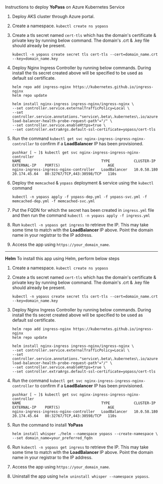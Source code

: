 Instructions to deploy **YoPass** on Azure Kubernetes Service
  1. Deploy AKS cluster through Azure portal.
  2. Create a namespace. ` kubectl create ns yopass `
  3. Create a tls secret named ` cert-tls ` which has the domain's certificate & private key by running below command. The domain's .crt & .key file should already be present.

     ```
     kubectl -n yopass create secret tls cert-tls --cert=domain_name.crt --key=domain_name.key
     ```
  4. Deploy Nginx Ingress Controller by running below commands. During install the tls secret created above will be specified to be used as default ssl certificate.

     ```
     helm repo add ingress-nginx https://kubernetes.github.io/ingress-nginx
     helm repo update
     ```
     ```
     helm install nginx-ingress ingress-nginx/ingress-nginx \
     --set controller.service.externalTrafficPolicy=Local \
     --set controller.service.annotations."service\.beta\.kubernetes\.io/azure-load-balancer-health-probe-request-path"="/" \
     --set controller.service.enableHttps=true \
     --set controller.extraArgs.default-ssl-certificate=yopass/cert-tls
     ```
  5. Run the command ` kubectl get svc nginx-ingress-ingress-nginx-controller ` to confirm if a **LoadBalancer** IP has been provisioned.

     ```
     pushkar [ ~ ]$ kubectl get svc nginx-ingress-ingress-nginx-controller
     NAME                                     TYPE           CLUSTER-IP    EXTERNAL-IP    PORT(S)                      AGE
     nginx-ingress-ingress-nginx-controller   LoadBalancer   10.0.58.180   20.174.45.64   80:32767/TCP,443:30598/TCP   110s
     ```  
  6. Deploy the `memcached` & `yopass` deployment & service using the `kubectl` command

     ```
     kubectl -n yopass apply -f yopass-dep.yml -f yopass-svc.yml -f memcached-dep.yml -f memcached-svc.yml
     ```
  7. Put the FQDN for which the secret has been created in ` ingress.yml ` file and then run the command ` kubectl -n yopass apply -f ingress.yml `
  8. Run `kubectl -n yopass get ingress` to retrieve the IP. This may take some time to match with the **LoadBalancer** IP above. Point the domain name in your registrar to the IP address.
  9. Access the app using `https://your_domain_name`.

-----------------------------

**Helm**
To install this app using Helm, perform below steps
  1. Create a namespace. ` kubectl create ns yopass `
  2. Create a tls secret named ` cert-tls ` which has the domain's certificate & private key by running below command. The domain's .crt & .key file should already be present.

     ```
     kubectl -n yopass create secret tls cert-tls --cert=domain_name.crt --key=domain_name.key
     ```
  3. Deploy Nginx Ingress Controller by running below commands. During install the tls secret created above will be specified to be used as default ssl certificate.
     
     ```
     helm repo add ingress-nginx https://kubernetes.github.io/ingress-nginx
     helm repo update
     ```
     ```
     helm install nginx-ingress ingress-nginx/ingress-nginx \
     --set controller.service.externalTrafficPolicy=Local \
     --set controller.service.annotations."service\.beta\.kubernetes\.io/azure-load-balancer-health-probe-request-path"="/" \
     --set controller.service.enableHttps=true \
     --set controller.extraArgs.default-ssl-certificate=yopass/cert-tls
     ```
  4. Run the command ` kubectl get svc nginx-ingress-ingress-nginx-controller ` to confirm if a **LoadBalancer** IP has been provisioned.

     ```
     pushkar [ ~ ]$ kubectl get svc nginx-ingress-ingress-nginx-controller
     NAME                                     TYPE           CLUSTER-IP    EXTERNAL-IP    PORT(S)                      AGE
     nginx-ingress-ingress-nginx-controller   LoadBalancer   10.0.58.180   20.174.45.64   80:32767/TCP,443:30598/TCP   110s
     ```
  5. Run the command to install **YoPass**

     ```
     helm install whisper ./helm --namespace yopass --create-namespace \
     --set domain_name=your_preferred_fqdn
     ```
  6. Run `kubectl -n yopass get ingress` to retrieve the IP. This may take some time to match with the **LoadBalancer** IP above. Point the domain name in your registrar to the IP address.
  7. Access the app using `https://your_domain_name`.
  8. Uninstall the app using `helm uninstall whisper --namespace yopass`.
